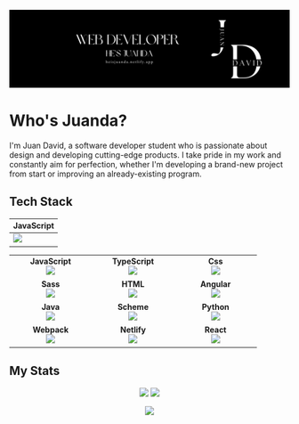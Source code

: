 <a target="_blank" href="https://heisjuanda.netlify.app/">
  <p align="left"> 
    <img src="https://github.com/heisjuanda/heisjuanda/blob/main/Front-end.png" alt="HeIsJuanDa Banner" /> 
  </p>
</a>

# Who's Juanda?

I'm Juan David, a software developer student who is passionate about design and developing cutting-edge products. I take pride in my work and constantly aim for perfection, whether I'm developing a brand-new project from start or improving an already-existing program.

## Tech Stack

| JavaScript |
|------------|
|<img height=60px src="https://user-images.githubusercontent.com/63882053/226981177-e522313d-50c1-4667-b0d6-94e521bec367.png"> |

<table>
 <tbody>

  <tr>
   
   <td align="center" width="20%">
    <span><b><center>JavaScript</center></b></span> 
    <img height=60px src="https://user-images.githubusercontent.com/63882053/226981177-e522313d-50c1-4667-b0d6-94e521bec367.png"> 
   </td>
   
   <td align="center" width="20%">
   <span><b><center>TypeScript</center></b></span> 
     <img height=60px src="https://user-images.githubusercontent.com/63882053/226982992-3fa3708f-b90f-44f1-b719-ec8e9ef6903e.png"> 
   </td>
   
   <td align="center" width="20%">
   <span><b><center>Css</center></b></span>
     <img height=60px src="https://user-images.githubusercontent.com/63882053/226981390-2325d364-88b7-486f-b5b3-3690e1ad7b9a.png">
   </td>
   
  </tr>

  <tr>
   
   </td>
   <td align="center" width="20%">
    <span><b><center>Sass</center></b></span> 
    <img height=60px src="https://user-images.githubusercontent.com/63882053/226982516-ce8cb328-729b-4b15-85be-f473fd8c5d96.png"> 
   </td>
 
   <td align="center" width="20%">
    <span><b><center>HTML</center></b></span> 
    <img height=60px src="https://user-images.githubusercontent.com/63882053/226981902-65baf892-fbe1-41c2-a9cc-abdba5c2fe82.png"> 
   </td>
 
   <td align="center" width="20%">
    <span><b><center>Angular</center></b></span> 
    <img height=60px src="https://user-images.githubusercontent.com/63882053/226983746-2971c55b-b93f-4719-8aa1-151c298e5933.png"> 
   </td>
 
  </tr>

  <tr>
 
   <td align="center" width="20%">
    <span><b><center>Java</center></b></span> 
    <img height=60px src="https://user-images.githubusercontent.com/63882053/226985245-27899061-1e24-4183-afc8-0047c341030b.png"> 
   </td>
 
   <td align="center" width="20%">
    <span><b><center>Scheme</center></b></span> 
    <img height=60px src="https://user-images.githubusercontent.com/63882053/226984805-3d587c7d-1ab1-46bd-9d2c-4f90ad931519.png"> 
   </td>
 
   <td align="center" width="20%">
    <span><b><center>Python</center></b></span> 
    <img height=60px src="https://user-images.githubusercontent.com/63882053/226984995-d66cd7aa-2dbf-4e15-83ae-d8aba9b419b0.png"> 
   </td>
 
  </tr>

  <tr>
 
   <td align="center" width="20%">
    <span><b><center>Webpack</center></b></span> 
    <img height=60px src="https://user-images.githubusercontent.com/63882053/228912875-eef675ce-9868-4f76-bb80-a3ed1662a011.png">
   </td>
 
   <td align="center" width="20%">
    <span><b><center>Netlify</center></b></span> 
    <img height=60px src="https://user-images.githubusercontent.com/63882053/228914507-8d19eb19-40aa-42dc-8568-d5ce92d3ac55.png"> 
   </td>
 
   <td align="center" width="20%">
    <span><b><center>React</center></b></span> 
    <img height=60px src="https://user-images.githubusercontent.com/63882053/238164013-99cfbb4d-1160-4876-9a89-ad504f0ed389.png"> 
   </td>
 
  </tr>

 </tbody>
</table>

## My Stats

<p align = "center">
  <img  src = "https://github-readme-stats.vercel.app/api?username=heisjuanda&show_icons=true&theme=dark&line_height=27">
  <img src = "https://github-readme-stats.vercel.app/api/top-langs/?username=heisjuanda&hide=html,css,java,shaderlab,kotlin,hlsl&theme=dark">
</p>

<p align = "center">
 <img  src="https://github-readme-streak-stats.herokuapp.com/?user=heisjuanda&show_icons=true&locale=en&layout=compact&theme=dark&line_height=0" />
</p> 

